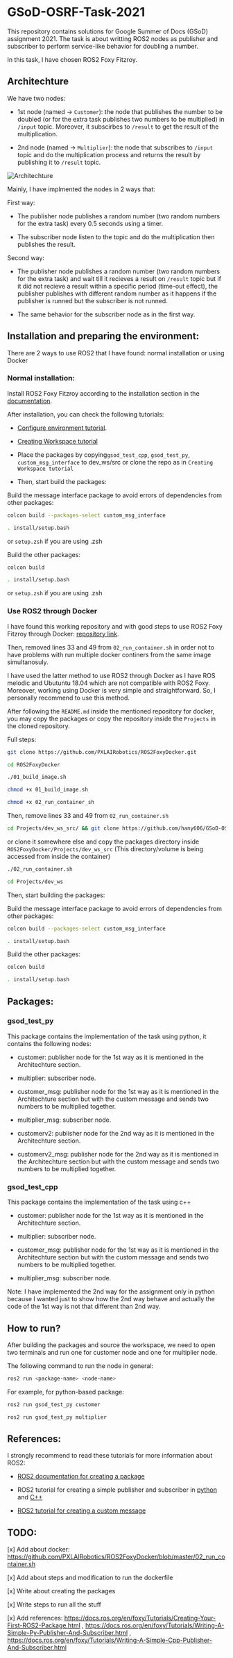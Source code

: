 # GSoD-OSRF-Task-2021
This repository contains solutions for Google Summer of Docs (GSoD) assignment 2021. The task is about writting ROS2 nodes as publisher and subscriber to perform service-like behavior for doubling a number.

In this task, I have chosen ROS2 Foxy Fitzroy.

## Architechture
We have two nodes:

* 1st node (named -> ``Customer``): the node that publishes the number to be doubled (or for the extra task publishes two numbers to be multiplied) in ``/input`` topic. Moreover, it subscirbes to ``/result`` to get the result of the multiplication.

* 2nd node (named -> ``Multiplier``): the node that subscribes to ``/input`` topic and do the multiplication process and returns the result by publishing it to ``/result`` topic.


![Architechture](https://github.com/hany606/GSoD-OSRF-Task-2021/blob/main/assets/nodes_graph.png)

Mainly, I have implmented the nodes in 2 ways that:

First way:

* The publisher node publishes a random number (two random numbers for the extra task) every 0.5 seconds using a timer.

* The subscriber node listen to the topic and do the multiplication then publishes the result.

Second way:

* The publisher node publishes a random number (two random numbers for the extra task) and wait till it recieves a result on ``/result`` topic but if it did not recieve a result within a specific period (time-out effect), the publisher publishes with different random number as it happens if the publisher is runned but the subscriber is not runned.

* The same behavior for the subscriber node as in the first way.


## Installation and preparing the environment:

There are 2 ways to use ROS2 that I have found: normal installation or using Docker

### Normal installation:
Install ROS2 Foxy Fitzroy according to the installation section in the [documentation](https://docs.ros.org/en/foxy/Installation.html).

After installation, you can check the following tutorials:

* [Configure environment tutorial](https://docs.ros.org/en/foxy/Tutorials/Configuring-ROS2-Environment.html).

* [Creating Workspace tutorial](https://docs.ros.org/en/foxy/Tutorials/Workspace/Creating-A-Workspace.html)

* Place the packages by copying``gsod_test_cpp``, ``gsod_test_py``, ``custom_msg_interface`` to dev_ws/src or clone the repo as in ``Creating Workspace tutorial``

* Then, start build the packages:

Build the message interface package to avoid errors of dependencies from other packages:

```bash
colcon build --packages-select custom_msg_interface
```

```bash
. install/setup.bash
```
 or ``setup.zsh`` if you are using .zsh

Build the other packages:

```bash
colcon build
```

```bash
. install/setup.bash
```
 or ``setup.zsh`` if you are using .zsh

### Use ROS2 through Docker

I have found this working repository and with good steps to use ROS2 Foxy Fitzroy through Docker: [repository link](https://github.com/PXLAIRobotics/ROS2FoxyDocker/blob/master/02_run_container.sh).

Then, removed lines 33 and 49 from ``02_run_container.sh`` in order not to have problems with run multiple docker continers from the same image simultanosuly.
<!-- one to run the first node  (that sends the numbers) and the other to run the second node (that multiplies the numbers)  -->

I have used the latter method to use ROS2 through Docker as I have ROS melodic and Ubutuntu 18.04 which are not compatible with ROS2 Foxy. Moreover, working using Docker is very simple and straightforward. So, I personally recommend to use this method.

After following the ``README.md`` inside the mentioned repository for docker, you may copy the packages or copy the repository inside the ``Projects`` in the cloned repository.

Full steps:

```bash
git clone https://github.com/PXLAIRobotics/ROS2FoxyDocker.git
```

```bash
cd ROS2FoxyDocker
```

```bash
./01_build_image.sh
```

```bash
chmod +x 01_build_image.sh
```

```bash
chmod +x 02_run_container_sh
```

Then, remove lines 33 and 49 from ``02_run_container.sh``

```bash 
cd Projects/dev_ws_src/ && git clone https://github.com/hany606/GSoD-OSRF-Task-2021.git
``` 
or clone it somewhere else and copy the packages directory inside ``ROS2FoxyDocker/Projects/dev_ws_src`` (This directory/volume is being accessed from inside the container)

```bash
./02_run_container.sh
```

```bash
cd Projects/dev_ws
```

Then, start building the packages:

Build the message interface package to avoid errors of dependencies from other packages:

```bash
colcon build --packages-select custom_msg_interface
```

```bash
. install/setup.bash
```

Build the other packages:

```bash
colcon build
```

```bash
. install/setup.bash
```

## Packages:


### gsod_test_py
This package contains the implementation of the task using python, it contains the following nodes:

* customer: publisher node for the 1st way as it is mentioned in the Architechture section.
* multiplier: subscriber node.

* customer_msg: publisher node for the 1st way as it is mentioned in the Architechture section but with the custom message and sends two numbers to be multiplied together.
* multiplier_msg: subscriber node.

* customerv2: publisher node for the 2nd way as it is mentioned in the Architechture section.

* customerv2_msg: publisher node for the 2nd way as it is mentioned in the Architechture section but with the custom message and sends two numbers to be multiplied together.


### gsod_test_cpp
This package contains the implementation of the task using c++

* customer: publisher node for the 1st way as it is mentioned in the Architechture section.
* multiplier: subscriber node.

* customer_msg: publisher node for the 1st way as it is mentioned in the Architechture section but with the custom message and sends two numbers to be multiplied together.
* multiplier_msg: subscriber node.


Note: I have implemented the 2nd way for the assignment only in python because I wanted just to show how the 2nd way behave and actually the code of the 1st way is not that different than 2nd way.

## How to run?

After building the packages and source the workspace, we need to open two terminals and run one for customer node and one for multiplier node.

The following command to run the node in general:
```bash
ros2 run <package-name> <node-name>
```

For example, for python-based package:

```bash
ros2 run gsod_test_py customer
```

```bash
ros2 run gsod_test_py multiplier
```

## References:
I strongly recommend to read these tutorials for more information about ROS2:

* [ROS2 documentation for creating a package](https://docs.ros.org/en/foxy/Tutorials/Creating-Your-First-ROS2-Package.html) 

* ROS2 tutorial for creating a simple publisher and subscriber in [python](https://docs.ros.org/en/foxy/Tutorials/Writing-A-Simple-Py-Publisher-And-Subscriber.html) and [C++](https://docs.ros.org/en/foxy/Tutorials/Writing-A-Simple-Cpp-Publisher-And-Subscriber.html)

* [ROS2 tutorial for creating a custom message](https://docs.ros.org/en/foxy/Tutorials/Custom-ROS2-Interfaces.html)

## TODO:

[x] Add about docker: https://github.com/PXLAIRobotics/ROS2FoxyDocker/blob/master/02_run_container.sh

[x] Add about steps and modification to run the dockerfile

[x] Write about creating the packages

[x] Write steps to run all the stuff

[x] Add references: https://docs.ros.org/en/foxy/Tutorials/Creating-Your-First-ROS2-Package.html , https://docs.ros.org/en/foxy/Tutorials/Writing-A-Simple-Py-Publisher-And-Subscriber.html , https://docs.ros.org/en/foxy/Tutorials/Writing-A-Simple-Cpp-Publisher-And-Subscriber.html
